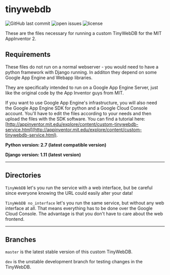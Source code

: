 # tinywebdb
![GitHub last commit](https://img.shields.io/github/last-commit/phoenix1747/tinywebdb.svg?style=flat-square) ![open issues](https://img.shields.io/github/issues-raw/phoenix1747/tinywebdb.svg?style=flat-square) ![license](https://img.shields.io/github/license/phoenix1747/tinywebdb.svg?style=flat-square)

These are the files necessary for running a custom TinyWebDB for the MIT AppInventor 2.

## Requirements

These files do not run on a normal webserver - you would need to have a python framework with Django running. In additon they depend on some Google App Engine and Webapp libraries.

They are specifically intended to run on a Google App Engine Server, just like the original code by the App Inventor guys from MIT.

If you want to use Google App Engine's infrastructure, you will also need the Google App Engine SDK for python and a Google Cloud Console account. You'll have to edit the files according to your needs and then upload the files with the SDK software. You can find a tutorial here: [http://appinventor.mit.edu/explore/content/custom-tinywebdb-service.html](http://appinventor.mit.edu/explore/content/custom-tinywebdb-service.html).

**Python version: 2.7 (latest compatible version)**

**Django version: 1.11 (latest version)**

---

## Directories

```TinyWebDB``` let's you run the service with a web interface, but be careful since everyone knowing the URL could easily alter your data!

```TinyWebDB no_interface``` let's you run the same service, but without any web interface at all. That means everything has to be done over the Google Cloud Console. The advantage is that you don't have to care about the web frontend.

---

## Branches

```master``` is the latest stable version of this custom TinyWebDB.

```dev``` is the unstable development branch for testing changes in the TinyWebDB.
